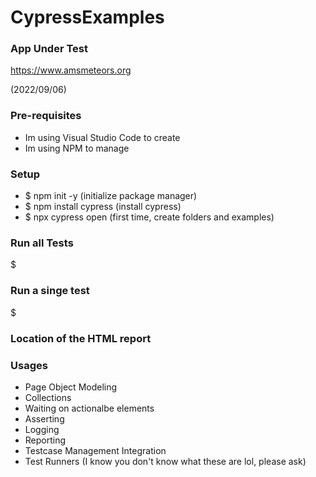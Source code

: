 # CypressExamples

### App Under Test ###

https://www.amsmeteors.org

(2022/09/06)

### Pre-requisites ###

* Im using Visual Studio Code to create
* Im using NPM to manage

### Setup

* $ npm init -y (initialize package manager)
* $ npm install cypress (install cypress)
* $ npx cypress open (first time, create folders and examples)

### Run all Tests

$ <TBD>

### Run a  singe test
$ <TBD>

### Location of the HTML report
<TBD>

### Usages
* Page Object Modeling
* Collections
* Waiting on actionalbe elements
* Asserting
* Logging
* Reporting
* Testcase Management Integration
* Test Runners (I know you don't know what these are lol, please ask)
